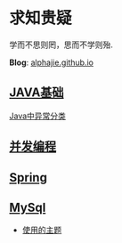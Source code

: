 # 求知贵疑

学而不思则罔，思而不学则殆.

**Blog**: [alphajie.github.io](https://alphajie.github.io/)


## [JAVA基础](https://alphajie.github.io/basic-of-java.html)
[Java中异常分类](https://alphajie.github.io/java/%E5%BC%82%E5%B8%B8/2020/08/26/Exception-in-java.html)

## [并发编程](https://alphajie.github.io/JAVA/basicOfJava.html)

## [Spring](https://alphajie.github.io/JAVA/basicOfJava.html)

## [MySql](https://alphajie.github.io/JAVA/basicOfJava.html)

- [使用的主题](https://github.com/samarsault/plainwhite-jekyll)